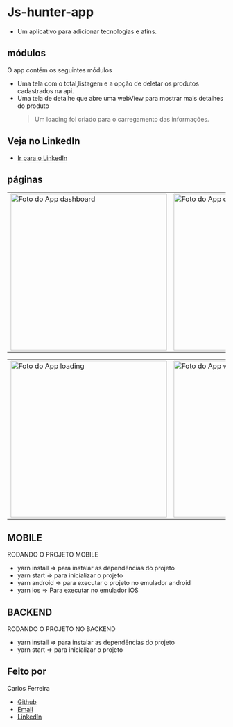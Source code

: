 # Js-hunter-app

- Um aplicativo para adicionar tecnologias e afins.

## módulos

O app contém os seguintes módulos

- Uma tela com o total,listagem e a opção de deletar os produtos cadastrados na api.
- Uma tela de detalhe que abre uma webView para mostrar mais detalhes do produto
  > Um loading foi criado para o carregamento das informações.

## Veja no LinkedIn

- [Ir para o LinkedIn](https://www.linkedin.com/posts/carlos-ferreira-4b2ba219a_dupliquei-o-started-da-rocketseat-com-knexjs-activity-6692569290979209216-qnw2)

## páginas

<table>
  <tr>
<td><img src="https://firebasestorage.googleapis.com/v0/b/portfolio-web-7fbff.appspot.com/o/github_projects%2Fjs-hunter-app%2Fdashboard.png?alt=media&token=cf3fe3a3-9066-4170-b05b-76c7d7c5a874" alt="Foto do App dashboard" width="360" /></td>
<td><img src="https://firebasestorage.googleapis.com/v0/b/portfolio-web-7fbff.appspot.com/o/github_projects%2Fjs-hunter-app%2Fdelete.png?alt=media&token=eb5bb656-84e5-44a2-b506-794143ae512a" alt="Foto do App delete" width="360" /></td>
</tr>
</table>

<table>
  <tr>
<td><img src="https://firebasestorage.googleapis.com/v0/b/portfolio-web-7fbff.appspot.com/o/github_projects%2Fjs-hunter-app%2Floading.png?alt=media&token=a12d0503-7ee7-45a5-9df3-af56828d8203" alt="Foto do App loading" width="360" /></td>
<td><img src="https://firebasestorage.googleapis.com/v0/b/portfolio-web-7fbff.appspot.com/o/github_projects%2Fjs-hunter-app%2FwebView.png?alt=media&token=262126f7-9ea1-48d0-a51b-0fa5bf42deee" alt="Foto do App webView" width="360" /></td>
</tr>
</table>

## MOBILE

RODANDO O PROJETO MOBILE

- yarn install => para instalar as dependências do projeto
- yarn start => para inicializar o projeto
- yarn android => para executar o projeto no emulador android
- yarn ios => Para executar no emulador iOS

## BACKEND

RODANDO O PROJETO NO BACKEND

- yarn install => para instalar as dependências do projeto
- yarn start => para inicializar o projeto

## Feito por

Carlos Ferreira

- [Github](https://www.github.com/CarlosSTS)
- [Email](mailto://carlossts826@gmail.com)
- [LinkedIn](https://www.linkedin.com/in/carlos-ferreira-4b2ba219a/)
